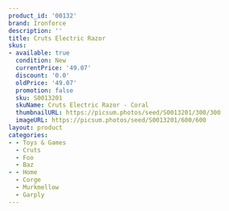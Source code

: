 ```yaml
---
product_id: '00132'
brand: Ironforce
description: ''
title: Cruts Electric Razor
skus:
- available: true
  condition: New
  currentPrice: '49.07'
  discount: '0.0'
  oldPrice: '49.07'
  promotion: false
  sku: S0013201
  skuName: Cruts Electric Razor - Coral
  thumbnailURL: https://picsum.photos/seed/S0013201/300/300
  imageURL: https://picsum.photos/seed/S0013201/600/600
layout: product
categories:
- - Toys & Games
  - Cruts
  - Foo
  - Baz
- - Home
  - Corge
  - Murkmellow
  - Garply
---
```

